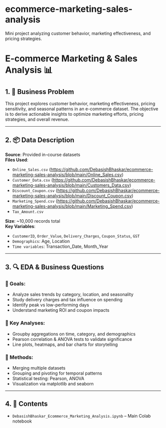 # ecommerce-marketing-sales-analysis
Mini project analyzing customer behavior, marketing effectiveness, and pricing strategies.

# E-commerce Marketing & Sales Analysis 📊

## 1. 📌 Business Problem

This project explores customer behavior, marketing effectiveness, pricing sensitivity, and seasonal patterns in an e-commerce dataset. The objective is to derive actionable insights to optimize marketing efforts, pricing strategies, and overall revenue.

---

## 2. 📦 Data Description

**Source**: Provided in-course datasets  
**Files Used**:
- `Online_Sales.csv` (https://github.com/DebasishBhaskar/ecommerce-marketing-sales-analysis/blob/main/Online_Sales.csv)
- `Customer_Data.csv` (https://github.com/DebasishBhaskar/ecommerce-marketing-sales-analysis/blob/main/Customers_Data.csv)
- `Discount_Coupon.csv` (https://github.com/DebasishBhaskar/ecommerce-marketing-sales-analysis/blob/main/Discount_Coupon.csv)
- `Marketing_Spend.csv` (https://github.com/DebasishBhaskar/ecommerce-marketing-sales-analysis/blob/main/Marketing_Spend.csv)
- `Tax_Amount.csv`

**Size**: ~10,000 records total  
**Key Variables**:
- `CustomerID`, `Order_Value`, `Delivery_Charges`, `Coupon_Status`, `GST`
- `Demographics`: Age, Location
- `Time variables`: Transaction_Date, Month_Year

---

## 3. 🔍 EDA & Business Questions

### 🎯 Goals:
- Analyze sales trends by category, location, and seasonality
- Study delivery charges and tax influence on spending
- Identify peak vs low-performing days
- Understand marketing ROI and coupon impacts

### 🧠 Key Analyses:
- Groupby aggregations on time, category, and demographics
- Pearson correlation & ANOVA tests to validate significance
- Line plots, heatmaps, and bar charts for storytelling

### 🧮 Methods:
- Merging multiple datasets
- Grouping and pivoting for temporal patterns
- Statistical testing: Pearson, ANOVA
- Visualization via matplotlib and seaborn

---

## 4. 📁 Contents

- `DebasishBhaskar_Ecommerce_Marketing_Analysis.ipynb` – Main Colab notebook


